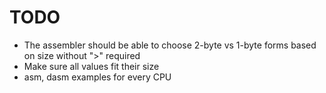 # TODO

  - The assembler should be able to choose 2-byte vs 1-byte forms based on size without ">" required
  - Make sure all values fit their size
  - asm, dasm examples for every CPU